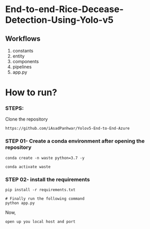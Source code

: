﻿
# End-to-end-Rice-Decease-Detection-Using-Yolo-v5



## Workflows

1. constants
2. entity
3. components
4. pipelines
5. app.py

# How to run?

### STEPS:

Clone the repository

```shell
https://github.com/iAsadPanhwar/Yolov5-End-to-End-Azure
```

### STEP 01- Create a conda environment after opening the repository

```shell
conda create -n waste python=3.7 -y
```

```shell
conda activate waste
```

### STEP 02- install the requirements


```shell
pip install -r requirements.txt
```

```shell
# Finally run the following command
python app.py
```

Now,

```shell
open up you local host and port
```
